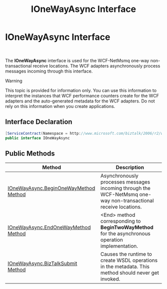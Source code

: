 ﻿---
title: IOneWayAsync Interface
TOCTitle: IOneWayAsync Interface
ms:assetid: 2bea4f47-a49d-4398-bb9d-d48f3a3031bc
ms:mtpsurl: https://msdn.microsoft.com/library/Bb727707(v=BTS.80)
ms:contentKeyID: 51527049
ms.date: 08/30/2017
mtps_version: v=BTS.80
---

# IOneWayAsync Interface

 

The **IOneWayAsync** interface is used for the WCF-NetMsmq one-way non-transactional receive locations. The WCF adapters asynchronously process messages incoming through this interface.


> [!WARNING]
> <P>This topic is provided for information only. You can use this information to interpret the instances that WCF performance counters create for the WCF adapters and the auto-generated metadata for the WCF adapters. Do not rely on this information when you create applications.</P>



## Interface Declaration

```C#
[ServiceContract(Namespace = http://www.microsoft.com/biztalk/2006/r2/wcf-adapter")]  
public interface IOneWayAsync  
```

## Public Methods

<table>
<thead>
<tr class="header">
<th>Method</th>
<th>Description</th>
</tr>
</thead>
<tbody>
<tr class="odd">
<td><a href="ionewayasync-beginonewaymethod-method.md">IOneWayAsync.BeginOneWayMethod Method</a></td>
<td>Asynchronously processes messages incoming through the WCF-NetMsmq one-way non-transactional receive locations.</td>
</tr>
<tr class="even">
<td><a href="ionewayasync-endonewaymethod-method.md">IOneWayAsync.EndOneWayMethod Method</a></td>
<td>&lt;End&gt; method corresponding to <strong>BeginTwoWayMethod</strong> for the asynchronous operation implementation.</td>
</tr>
<tr class="odd">
<td><a href="ionewayasync-biztalksubmit-method.md">IOneWayAsync.BizTalkSubmit Method</a></td>
<td>Causes the runtime to create WSDL operations in the metadata. This method should never get invoked.</td>
</tr>
</tbody>
</table>

